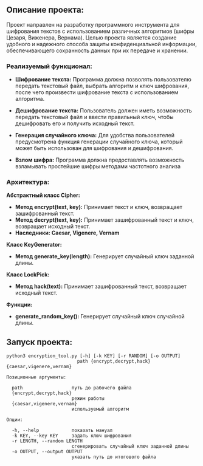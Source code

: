 ## **Описание проекта:**

Проект направлен на разработку программного инструмента для шифрования текстов с использованием различных алгоритмов (шифры Цезаря, Виженера, Вернама). Целью проекта является создание удобного и надежного способа защиты конфиденциальной информации, обеспечивающего сохранность данных при их передаче и хранении.

### **Реализуемый функционал:**

- **Шифрование текста:** Программа должна позволять пользователю передать текстовый файл, выбрать алгоритм и ключ шифрования, после чего произвести шифрование текста с использованием алгоритма.

- **Дешифрование текста:** Пользователь должен иметь возможность передать текстовый файл и ввести правильный ключ, чтобы дешифровать его и получить исходный текст.

- **Генерация случайного ключа:** Для удобства пользователей предусмотрена функция генерации случайного ключа, который может быть использован для шифрования и дешифрования.

- **Взлом шифра:** Программа должна предоставлять возможность взламывать простейшие шифры методами частотного анализа

### **Архитектура:**

**Абстрактный класс Cipher:**

- **Метод encrypt(text, key):** Принимает текст и ключ, возвращает зашифрованный текст.
- **Метод decrypt(text, key):** Принимает зашифрованный текст и ключ, возвращает исходный текст.
- **Наследники: Caesar, Vigenere, Vernam**

**Класс KeyGenerator:**

- **Метод generate_key(length):** Генерирует случайный ключ заданной длины.

**Класс LockPick:**

- **Метод hack(text):** Принимает зашифрованный текст, возвращает исходный текст.

**Функции:**

- **generate_random_key():** Генерирует случайный ключ случайной длины.

## **Запуск проекта:**
```
python3 encryption_tool.py [-h] [-k KEY] [-r RANDOM] [-o OUTPUT]
                          path {encrypt,decrypt,hack} {caesar,vigenere,vernam}

Позиционные аргументы:

  path                  путь до рабочего файла
  {encrypt,decrypt,hack}
                        режим работы
  {caesar,vigenere,vernam}
                        используемый алгоритм

Опции:

  -h, --help            показать мануал
  -k KEY, --key KEY     задать ключ шифрования
  -r LENGTH, --random LENGTH
                        сгенерировать случайный ключ заданной длины
  -o OUTPUT, --output OUTPUT
                        указать путь до итогового файла
```
